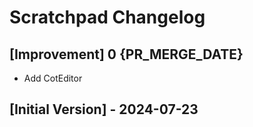 # Scratchpad Changelog

## [Improvement] 0 {PR_MERGE_DATE}
- Add CotEditor

## [Initial Version] - 2024-07-23
